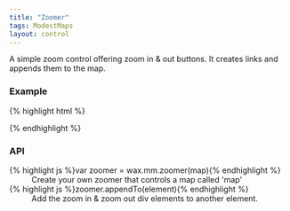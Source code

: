 ```yaml
---
title: "Zoomer"
tags: ModestMaps
layout: control
---
```


A simple zoom control offering zoom in &amp; out buttons. It creates links and
appends them to the map.

### Example

{% highlight html %}
<div id='map-div'></div>
<script>
var tilejson = {
  tilejson: '1.0.0',
  scheme: 'tms',
  tiles: ['http://a.tiles.mapbox.com/mapbox/1.0.0/world-glass/{z}/{x}/{y}.png']
};
var mm = com.modestmaps;
var m = new mm.Map('map-div',
  new wax.mm.connector(tilejson),
  new mm.Point(600,300));
wax.mm.zoomer(m, tilejson).appendTo(m.parent);
m.setCenterZoom(new mm.Location(39, -98), 2);
</script>
{% endhighlight %}

### API

<dl>
  <dt>{% highlight js %}var zoomer = wax.mm.zoomer(map){% endhighlight %}</dt>
  <dd>Create your own zoomer that controls a map called 'map'</dd>

  <dt>{% highlight js %}zoomer.appendTo(element){% endhighlight %}</dt>
  <dd>Add the zoom in &amp; zoom out div elements to another element.</dd>
</dl>
